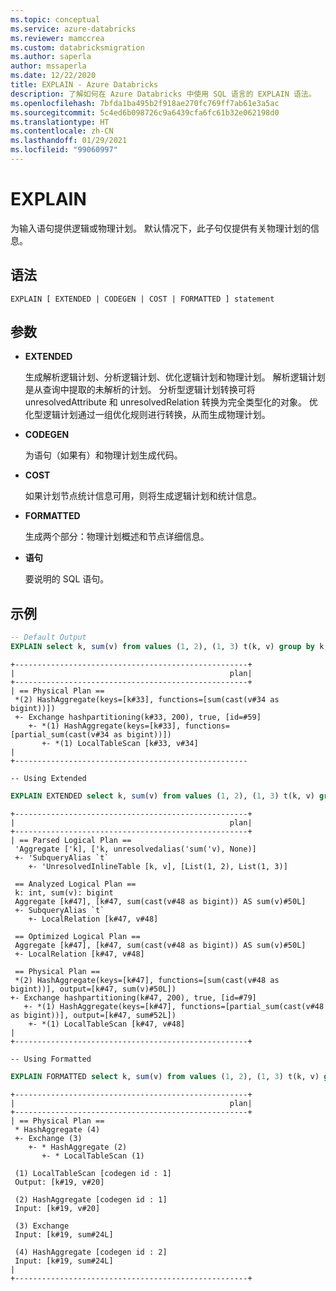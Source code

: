 ```yaml
---
ms.topic: conceptual
ms.service: azure-databricks
ms.reviewer: mamccrea
ms.custom: databricksmigration
ms.author: saperla
author: mssaperla
ms.date: 12/22/2020
title: EXPLAIN - Azure Databricks
description: 了解如何在 Azure Databricks 中使用 SQL 语言的 EXPLAIN 语法。
ms.openlocfilehash: 7bfda1ba495b2f918ae270fc769ff7ab61e3a5ac
ms.sourcegitcommit: 5c4ed6b098726c9a6439cfa6fc61b32e062198d0
ms.translationtype: HT
ms.contentlocale: zh-CN
ms.lasthandoff: 01/29/2021
ms.locfileid: "99060997"
---
```

# <a name="explain"></a>EXPLAIN

为输入语句提供逻辑或物理计划。
默认情况下，此子句仅提供有关物理计划的信息。

## <a name="syntax"></a>语法

```
EXPLAIN [ EXTENDED | CODEGEN | COST | FORMATTED ] statement
```

## <a name="parameters"></a>参数

* **EXTENDED**

  生成解析逻辑计划、分析逻辑计划、优化逻辑计划和物理计划。
  解析逻辑计划是从查询中提取的未解析的计划。
  分析型逻辑计划转换可将 unresolvedAttribute 和 unresolvedRelation 转换为完全类型化的对象。 优化型逻辑计划通过一组优化规则进行转换，从而生成物理计划。

* **CODEGEN**

  为语句（如果有）和物理计划生成代码。

* **COST**

  如果计划节点统计信息可用，则将生成逻辑计划和统计信息。

* **FORMATTED**

  生成两个部分：物理计划概述和节点详细信息。

* **语句**

  要说明的 SQL 语句。

## <a name="examples"></a>示例

```sql
-- Default Output
EXPLAIN select k, sum(v) from values (1, 2), (1, 3) t(k, v) group by k;
```

```
+----------------------------------------------------+
|                                                plan|
+----------------------------------------------------+
| == Physical Plan ==
 *(2) HashAggregate(keys=[k#33], functions=[sum(cast(v#34 as bigint))])
 +- Exchange hashpartitioning(k#33, 200), true, [id=#59]
    +- *(1) HashAggregate(keys=[k#33], functions=[partial_sum(cast(v#34 as bigint))])
       +- *(1) LocalTableScan [k#33, v#34]
|
+----------------------------------------------------

-- Using Extended
```

```sql
EXPLAIN EXTENDED select k, sum(v) from values (1, 2), (1, 3) t(k, v) group by k;
```

```
+----------------------------------------------------+
|                                                plan|
+----------------------------------------------------+
| == Parsed Logical Plan ==
 'Aggregate ['k], ['k, unresolvedalias('sum('v), None)]
 +- 'SubqueryAlias `t`
    +- 'UnresolvedInlineTable [k, v], [List(1, 2), List(1, 3)]

 == Analyzed Logical Plan ==
 k: int, sum(v): bigint
 Aggregate [k#47], [k#47, sum(cast(v#48 as bigint)) AS sum(v)#50L]
 +- SubqueryAlias `t`
    +- LocalRelation [k#47, v#48]

 == Optimized Logical Plan ==
 Aggregate [k#47], [k#47, sum(cast(v#48 as bigint)) AS sum(v)#50L]
 +- LocalRelation [k#47, v#48]

 == Physical Plan ==
 *(2) HashAggregate(keys=[k#47], functions=[sum(cast(v#48 as bigint))], output=[k#47, sum(v)#50L])
+- Exchange hashpartitioning(k#47, 200), true, [id=#79]
   +- *(1) HashAggregate(keys=[k#47], functions=[partial_sum(cast(v#48 as bigint))], output=[k#47, sum#52L])
    +- *(1) LocalTableScan [k#47, v#48]
|
+----------------------------------------------------+

-- Using Formatted
```

```sql
EXPLAIN FORMATTED select k, sum(v) from values (1, 2), (1, 3) t(k, v) group by k;
```

```
+----------------------------------------------------+
|                                                plan|
+----------------------------------------------------+
| == Physical Plan ==
 * HashAggregate (4)
 +- Exchange (3)
    +- * HashAggregate (2)
       +- * LocalTableScan (1)

 (1) LocalTableScan [codegen id : 1]
 Output: [k#19, v#20]

 (2) HashAggregate [codegen id : 1]
 Input: [k#19, v#20]

 (3) Exchange
 Input: [k#19, sum#24L]

 (4) HashAggregate [codegen id : 2]
 Input: [k#19, sum#24L]
|
+----------------------------------------------------+
```